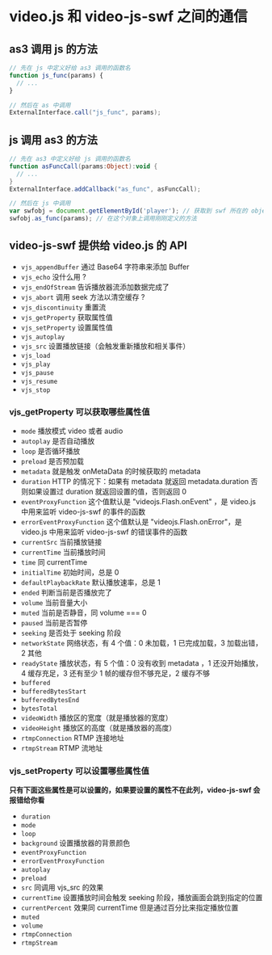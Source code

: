# video.js 和 video-js-swf 之间的通信

## as3 调用 js 的方法

```javascript
// 先在 js 中定义好给 as3 调用的函数名
function js_func(params) {
  // ...
}
```

```actionscript
// 然后在 as 中调用
ExternalInterface.call("js_func", params);
```

## js 调用 as3 的方法

```actionscript
// 先在 as3 中定义好给 js 调用的函数名
function asFuncCall(params:Object):void {
  // ...
}
ExternalInterface.addCallback("as_func", asFuncCall);
```

```javascript
// 然后在 js 中调用
var swfobj = document.getElementById('player'); // 获取到 swf 所在的 object 对象
swfobj.as_func(params); // 在这个对象上调用刚刚定义的方法
```

## video-js-swf 提供给 video.js 的 API

+ `vjs_appendBuffer` 通过 Base64 字符串来添加 Buffer
+ `vjs_echo` 没什么用 ?
+ `vjs_endOfStream` 告诉播放器流添加数据完成了
+ `vjs_abort` 调用 seek 方法以清空缓存 ?
+ `vjs_discontinuity` 重置流
+ `vjs_getProperty` 获取属性值
+ `vjs_setProperty` 设置属性值
+ `vjs_autoplay`
+ `vjs_src` 设置播放链接（会触发重新播放和相关事件）
+ `vjs_load`
+ `vjs_play`
+ `vjs_pause`
+ `vjs_resume`
+ `vjs_stop`

### vjs_getProperty 可以获取哪些属性值

+ `mode` 播放模式 video 或者 audio
+ `autoplay` 是否自动播放
+ `loop` 是否循环播放
+ `preload` 是否预加载
+ `metadata` 就是触发 onMetaData 的时候获取的 metadata
+ `duration` HTTP 的情况下：如果有 metadata 就返回 metadata.duration 否则如果设置过 duration 就返回设置的值，否则返回 0
+ `eventProxyFunction` 这个值默认是 "videojs.Flash.onEvent" ，是 video.js 中用来监听 video-js-swf 的事件的函数
+ `errorEventProxyFunction` 这个值默认是 "videojs.Flash.onError"，是 video.js 中用来监听 video-js-swf 的错误事件的函数
+ `currentSrc` 当前播放链接
+ `currentTime` 当前播放时间
+ `time` 同 currentTime
+ `initialTime` 初始时间，总是 0
+ `defaultPlaybackRate` 默认播放速率，总是 1
+ `ended` 判断当前是否播放完了
+ `volume` 当前音量大小
+ `muted` 当前是否静音，同 volume === 0
+ `paused` 当前是否暂停
+ `seeking` 是否处于 seeking 阶段
+ `networkState` 网络状态，有 4 个值：0 未加载，1 已完成加载，3 加载出错，2 其他
+ `readyState` 播放状态，有 5 个值：0 没有收到 metadata ，1 还没开始播放，4 缓存充足，3 还有至少 1 帧的缓存但不够充足，2 缓存不够
+ `buffered`
+ `bufferedBytesStart`
+ `bufferedBytesEnd`
+ `bytesTotal`
+ `videoWidth` 播放区的宽度（就是播放器的宽度）
+ `videoHeight` 播放区的高度（就是播放器的高度）
+ `rtmpConnection` RTMP 连接地址
+ `rtmpStream` RTMP 流地址

### vjs_setProperty 可以设置哪些属性值

__只有下面这些属性是可以设置的，如果要设置的属性不在此列，video-js-swf 会报错给你看__

+ `duration`
+ `mode`
+ `loop`
+ `background` 设置播放器的背景颜色
+ `eventProxyFunction`
+ `errorEventProxyFunction`
+ `autoplay`
+ `preload`
+ `src` 同调用 vjs_src 的效果
+ `currentTime` 设置播放时间会触发 seeking 阶段，播放画面会跳到指定的位置
+ `currentPercent` 效果同 currentTime 但是通过百分比来指定播放位置
+ `muted`
+ `volume`
+ `rtmpConnection`
+ `rtmpStream`
